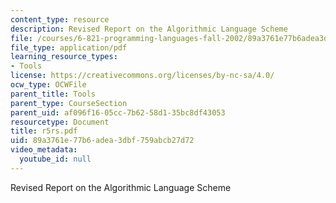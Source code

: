 ```yaml
---
content_type: resource
description: Revised Report on the Algorithmic Language Scheme
file: /courses/6-821-programming-languages-fall-2002/89a3761e77b6adea3dbf759abcb27d72_r5rs.pdf
file_type: application/pdf
learning_resource_types:
- Tools
license: https://creativecommons.org/licenses/by-nc-sa/4.0/
ocw_type: OCWFile
parent_title: Tools
parent_type: CourseSection
parent_uid: af096f16-05cc-7b62-58d1-35bc8df43053
resourcetype: Document
title: r5rs.pdf
uid: 89a3761e-77b6-adea-3dbf-759abcb27d72
video_metadata:
  youtube_id: null
---
```

Revised Report on the Algorithmic Language Scheme